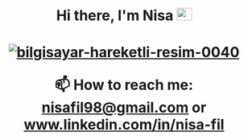 <h1 align="center">Hi there, I'm Nisa <img src="https://media.giphy.com/media/WUlplcMpOCEmTGBtBW/giphy.gif" width="30" height="25"></h1>

<h1 align="center"><a href="https://www.hareketligifler.net/cat-bilgisayarlar-56.htm"><img src="https://www.hareketligifler.net/data/media/56/bilgisayar-hareketli-resim-0040.gif" border="0" alt="bilgisayar-hareketli-resim-0040" /></a>

📫 How to reach me: nisafil98@gmail.com or www.linkedin.com/in/nisa-fil
